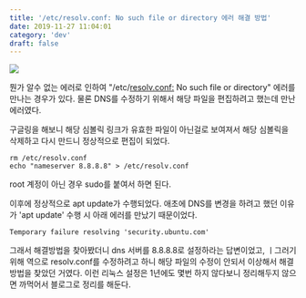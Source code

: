 ```yaml
---
title: '/etc/resolv.conf: No such file or directory 에러 해결 방법'
date: 2019-11-27 11:04:01
category: 'dev'
draft: false
---
```


![](https://blog.kakaocdn.net/dn/veLoS/btqz2E3pg8k/EQenf8RxGIJ0K4dD8xcDP0/img.jpg)

뭔가 알수 없는 에러로 인하여 "/etc/[resolv.conf:](resolv.conf:) No such file or directory" 에러를 만나는 경우가 있다. 물론 DNS를 수정하기 위해서 해당 파일을 편집하려고 했는데 만난 에러였다. 

구글링을 해보니 해당 심볼릭 링크가 유효한 파일이 아닌걸로 보여져서 해당 심볼릭을 삭제하고 다시 만드니 정상적으로 편집이 되었다. 

    rm /etc/resolv.conf
    echo "nameserver 8.8.8.8" > /etc/resolv.conf

root 계정이 아닌 경우 sudo를 붙여서 하면 된다.

이후에 정상적으로 apt update가 수행되었다. 애초에 DNS를 변경을 하려고 했던 이유가 'apt update' 수행 시 아래 에러를 만났기 때문이었다.

    Temporary failure resolving 'security.ubuntu.com'

그래서 해결방법을 찾아봤더니 dns 서버를 8.8.8.8로 설정하라는 답변이었고, ㅣ그러기 위해 역으로 resolv.conf를 수정하려고 하니 해당 파일의 수정이 안되서 이상해서 해결방법을 찾았던 거였다. 이런 리눅스 설정은 1년에도 몇번 하지 않다보니 정리해두지 않으면 까먹어서 블로그로 정리를 해둔다.

